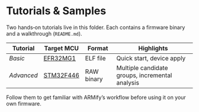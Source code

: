 # Tutorials & Samples

Two hands‑on tutorials live in this folder. Each contains a firmware binary and a walkthrough (`README.md`).

| Tutorial   | Target MCU              | Format     | Highlights                                      |
|------------|-------------------------|------------|-------------------------------------------------|
| *Basic*    | [EFR32MG1](EFR32MG1/)   | ELF file   | Quick start, device apply                       |
| *Advanced* | [STM32F446](STM32F446/) | RAW binary | Multiple candidate groups, incremental analysis |

Follow them to get familiar with ARMify’s workflow before using it on your own firmware.
